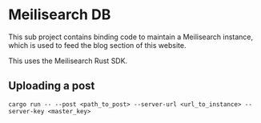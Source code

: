 # Meilisearch DB

This sub project contains binding code to maintain a Meilisearch instance, which is used to feed the blog section of this website.

This uses the Meilisearch Rust SDK.

## Uploading a post

```shell
cargo run -- --post <path_to_post> --server-url <url_to_instance> --server-key <master_key>
```

